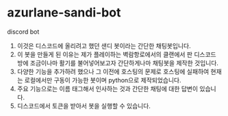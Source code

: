 # azurlane-sandi-bot
discord bot

1. 이것은 디스코드에 올리려고 했던 샌디 봇이라는 간단한 채팅봇입니다.
2. 이 봇을 만들게 된 이유는 제가 플레이하는 벽람항로에서의 클랜에서 판 디스코드 방에 조금이나마 활기를 불어넣어보고자 간단하게나마 채팅봇을 제작한 것입니다.
3. 다양한 기능을 추가하려 했으나 그 이전에 호스팅의 문제로 호스팅에 실패하여 현재는 로컬에서만 구동이 가능한 봇이며 python으로 제작되었습니다.
4. 주요 기능으로는 이름 태그해서 인사하는 것과 간단한 채팅에 대한 답변이 있습니다.
5. 디스코드에서 토큰을 받아서 봇을 실행할 수 있습니다.

